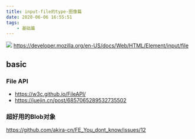```yaml
---
title: input-file的type-图像篇
date: 2020-06-06 16:55:51
tags:
    - 基础篇
---
```

![](inputfile.png)
https://developer.mozilla.org/en-US/docs/Web/HTML/Element/input/file

## basic
### File API
- https://w3c.github.io/FileAPI/
- https://juejin.cn/post/6857065289532735502
### 超好用的Blob对象
https://github.com/akira-cn/FE_You_dont_know/issues/12